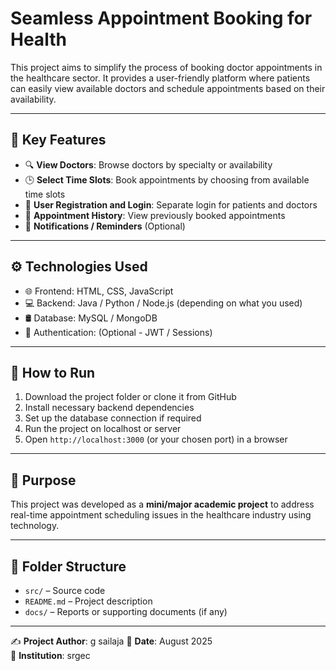 # Seamless Appointment Booking for Health

This project aims to simplify the process of booking doctor appointments in the healthcare sector. It provides a user-friendly platform where patients can easily view available doctors and schedule appointments based on their availability.

---

## 🎯 Key Features

- 🔍 **View Doctors**: Browse doctors by specialty or availability
- 🕒 **Select Time Slots**: Book appointments by choosing from available time slots
- 👥 **User Registration and Login**: Separate login for patients and doctors
- 📅 **Appointment History**: View previously booked appointments
- 🔔 **Notifications / Reminders** (Optional)

---

## ⚙️ Technologies Used

- 🌐 Frontend: HTML, CSS, JavaScript  
- 💻 Backend: Java / Python / Node.js (depending on what you used)  
- 🛢️ Database: MySQL / MongoDB  
- 🔐 Authentication: (Optional - JWT / Sessions)

---

## 🚀 How to Run

1. Download the project folder or clone it from GitHub
2. Install necessary backend dependencies
3. Set up the database connection if required
4. Run the project on localhost or server
5. Open `http://localhost:3000` (or your chosen port) in a browser

---

## 📌 Purpose

This project was developed as a **mini/major academic project** to address real-time appointment scheduling issues in the healthcare industry using technology.

---

## 📁 Folder Structure

- `src/` – Source code
- `README.md` – Project description
- `docs/` – Reports or supporting documents (if any)

---

✍️ **Project Author**: g sailaja 
📅 **Date**: August 2025  
🏫 **Institution**: srgec
